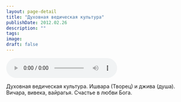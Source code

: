 ```yaml
---
layout: page-detail
title: "Духовная ведическая культура"
publishDate: 2012.02.26
description: ""
tags:
image:
draft: false
---
```


<audio title="2012.02.26 - Духовная ведическая культура.mp3" src="https://filer-api.advayta.org/v1.0/public/files/75513" controls=""></audio>

 Духовная ведическая культура. Ишвара (Творец) и джива (душа).  
 Вичара, вивека, вайрагья. Счастье в любви Бога.  

  
